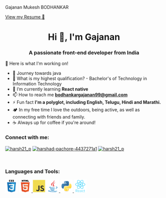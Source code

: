 Gajanan Mukesh BODHANKAR

 <a href="#" target="_blank" rel="noreferrer">View my Resume 📝</a>
 
<h1 align="center">Hi 👋, I'm Gajanan</h1>

<h3 align="center">A passionate front-end developer from India</h3>


🧰 Here is what I'm working on!
- 🚀 Journey towards java
- 🤔 What is my highest qualification? - Bachelor's of Technology in Information Technology
- 🌱 I’m currently learning **React native**
- 📫 How to reach me **bodhankargajanan99@gmail.com**
- ⚡ Fun fact **I'm a polyglot, including English, Telugu, Hindi and Marathi.**
- 🏕️ In my free time I love the outdoors, being active, as well as connecting with friends and family.
- ☕️ Always up for coffee if you're around!
<h3 align="left">Connect with me:</h3>
<p align="left">
<a href="https://twitter.com/GajananBodhank4?t=f-t_U2AcDS27SsvkfAIWyg&s=09" target="blank"><img align="center" src="https://raw.githubusercontent.com/rahuldkjain/github-profile-readme-generator/master/src/images/icons/Social/twitter.svg" alt="harsh21_p" height="30" width="40" /></a>
<a href="https://www.linkedin.com/in/gajanan-bodhankar-30aa2622a" target="blank"><img align="center" src="https://raw.githubusercontent.com/rahuldkjain/github-profile-readme-generator/master/src/images/icons/Social/linked-in-alt.svg" alt="harshad-pachore-4437271a1" height="30" width="40" /></a>
<a href="https://www.hackerrank.com/bodhankargajana1" target="blank"><img align="center" src="https://raw.githubusercontent.com/rahuldkjain/github-profile-readme-generator/master/src/images/icons/Social/hackerrank.svg" alt="harsh21_p" height="30" width="40" /></a>

</p>

 

<h3 align="left">Languages and Tools:</h3>

 <img src="https://raw.githubusercontent.com/devicons/devicon/master/icons/css3/css3-original-wordmark.svg" alt="css3" width="40" height="40"/> </a> <a href="https://www.figma.com/" target="_blank" rel="noreferrer">  <a href="https://www.w3.org/html/" target="_blank" rel="noreferrer"> <img src="https://raw.githubusercontent.com/devicons/devicon/master/icons/html5/html5-original-wordmark.svg" alt="html5" width="40" height="40"/> </a><img src="https://raw.githubusercontent.com/devicons/devicon/master/icons/javascript/javascript-original.svg" alt="javascript" width="40" height="40"/> </a> <a href="https://kotlinlang.org" target="_blank" rel="noreferrer">  <img src="https://raw.githubusercontent.com/devicons/devicon/master/icons/java/java-original.svg" alt="java" width="40" height="40"/> </a> <a href="https://developer.mozilla.org/en-US/docs/Web/JavaScript" target="_blank" rel="noreferrer"> <img src="https://raw.githubusercontent.com/devicons/devicon/master/icons/python/python-original.svg" alt="python" width="40" height="40"/> </a> <a href="https://reactjs.org/" target="_blank" rel="noreferrer"> <img src="https://raw.githubusercontent.com/devicons/devicon/master/icons/react/react-original-wordmark.svg" alt="react" width="40" height="40"/> </a> <a href="https://www.sqlite.org/" target="_blank" rel="noreferrer"> </a> </p>

